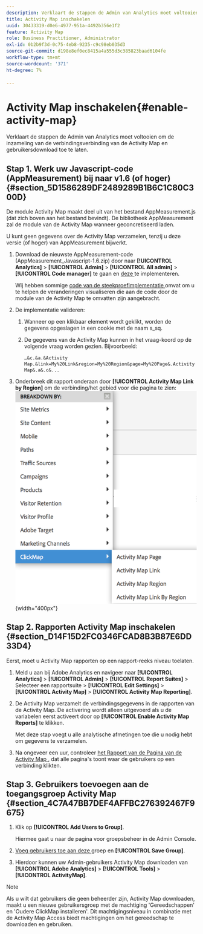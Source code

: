 ```yaml
---
description: Verklaart de stappen de Admin van Analytics moet voltooien om de inzameling van de verbindingsverbinding van de Activity Map en gebruikersdownload toe te laten.
title: Activity Map inschakelen
uuid: 30433319-d0e6-4977-951a-4492b356e1f2
feature: Activity Map
role: Business Practitioner, Administrator
exl-id: 0b2b9f3d-0c75-4eb8-9235-c9c98eb035d3
source-git-commit: d198e8ef0ec8415a4a555d3c385823baad6104fe
workflow-type: tm+mt
source-wordcount: '371'
ht-degree: 7%

---
```


# Activity Map inschakelen{#enable-activity-map}

Verklaart de stappen de Admin van Analytics moet voltooien om de inzameling van de verbindingsverbinding van de Activity Map en gebruikersdownload toe te laten.

## Stap 1. Werk uw Javascript-code (AppMeasurement) bij naar v1.6 (of hoger) {#section_5D1586289DF2489289B1B6C1C80C300D}

De module Activity Map maakt deel uit van het bestand AppMeasurement.js (dat zich boven aan het bestand bevindt). De bibliotheek AppMeasurement zal de module van de Activity Map wanneer geconcretiseerd laden.

U kunt geen gegevens over de Activity Map verzamelen, tenzij u deze versie (of hoger) van AppMeasurement bijwerkt.

1. Download de nieuwste AppMeasurement-code (AppMeasurement_Javascript-1.6.zip) door naar **[!UICONTROL Analytics]** > **[!UICONTROL Admin]** > **[!UICONTROL All admin]** > **[!UICONTROL Code manager]** te gaan en [deze ](https://docs.adobe.com/content/help/en/analytics/implementation/js/overview.html) te implementeren.

   Wij hebben sommige [code van de steekproefimplementatie ](/help/analyze/activity-map/activitymap-getting-started/activitymap-getting-started-admins/activitymap-sample-implementation-code.md) omvat om u te helpen de veranderingen visualiseren die aan de code door de module van de Activity Map te omvatten zijn aangebracht.

1. De implementatie valideren:

   1. Wanneer op een klikbaar element wordt geklikt, worden de gegevens opgeslagen in een cookie met de naam s_sq.
   1. De gegevens van de Activity Map kunnen in het vraag-koord op de volgende vraag worden gezien. Bijvoorbeeld:

      ```
      …&c.&a.&Activity Map.&link=My%20Link&region=My%20Region&page=My%20Page&.Activity Map&.a&.c&...
      ```

1. Onderbreek dit rapport onderaan door **[!UICONTROL Activity Map Link by Region]** om de verbinding/het gebied voor die pagina te zien:  ![](assets/am_breakdown.png){width=&quot;400px&quot;}

## Stap 2. Rapporten Activity Map inschakelen {#section_D14F15D2FC0346FCAD8B3B87E6DD33D4}

Eerst, moet u Activity Map rapporten op een rapport-reeks niveau toelaten.

1. Meld u aan bij Adobe Analytics en navigeer naar **[!UICONTROL Analytics]** > **[!UICONTROL Admin]** > **[!UICONTROL Report Suites]** > Selecteer een rapportsuite > **[!UICONTROL Edit Settings]** > **[!UICONTROL Activity Map]** > **[!UICONTROL Activity Map Reporting]**.
1. De Activity Map verzamelt de verbindingsgegevens in de rapporten van de Activity Map. De activering wordt alleen uitgevoerd als u de variabelen eerst activeert door op **[!UICONTROL Enable Activity Map Reports]** te klikken.

   Met deze stap voegt u alle analytische afmetingen toe die u nodig hebt om gegevens te verzamelen.

1. Na ongeveer een uur, controleer [het Rapport van de Pagina van de Activity Map ](/help/analyze/activity-map/activitymap-reporting-analytics.md), dat alle pagina&#39;s toont waar de gebruikers op een verbinding klikten.

## Stap 3. Gebruikers toevoegen aan de toegangsgroep Activity Map {#section_4C7A47BB7DEF4AFFBC276392467F9675}

1. Klik op **[!UICONTROL Add Users to Group]**.

   Hiermee gaat u naar de pagina voor groepsbeheer in de Admin Console.

1. [Voeg gebruikers toe aan deze ](https://docs.adobe.com/content/help/nl-NL/analytics/admin/user-product-management/user-groups/groups.html) groep en  **[!UICONTROL Save Group]**.

1. Hierdoor kunnen uw Admin-gebruikers Activity Map downloaden van **[!UICONTROL Adobe Analytics]** > **[!UICONTROL Tools]** > **[!UICONTROL ActivityMap]**.

>[!NOTE]
>
>Als u wilt dat gebruikers die geen beheerder zijn, Activity Map downloaden, maakt u een nieuwe gebruikersgroep met de machtiging &#39;Gereedschappen&#39; en &#39;Oudere ClickMap installeren&#39;. Dit machtigingsniveau in combinatie met de Activity Map Access biedt machtigingen om het gereedschap te downloaden en gebruiken.
